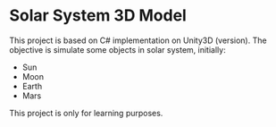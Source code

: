 # Solar System 3D Model

This project is based on C# implementation on Unity3D (version). The objective is simulate some objects in solar system, initially:

* Sun
* Moon
* Earth
* Mars

This project is only for learning purposes.
